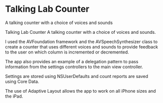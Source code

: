 # Talking Lab Counter
A talking counter with a choice of voices and sounds

Talking Lab Counter
A talking counter with a choice of voices and sounds.

I used the AVFoundation framework and the AVSpeechSynthesizer class to create a counter that uses different voices and sounds to provide feedback to the user on which column is incremented or decremented.

The app also provides an example of a delegation pattern to pass information from the settings controllers to the main view controller.

Settings are stored using NSUserDefaults and count reports are saved using Core Data.

The use of Adaptive Layout allows the app to work on all iPhone sizes and the iPad.
